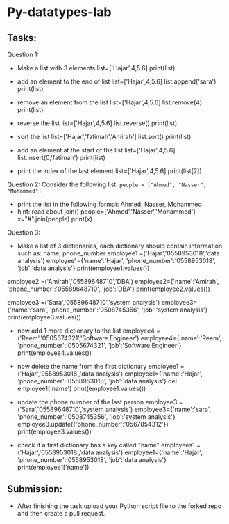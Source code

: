 # Py-datatypes-lab

## Tasks:

Question 1:
- Make a list with 3 elements
list=['Hajar',4,5.6]
print(list)

- add an element to the end of list
list=['Hajar',4,5.6]
list.append('sara')
print(list)

- remove an element from the list
list=['Hajar',4,5.6]
list.remove(4)
print(list)

- reverse the list
list=['Hajar',4,5.6]
list.reverse()
print(list)

- sort the list 
list=['Hajar','fatimah','Amirah']
list.sort()
print(list)

- add an element at the start of the list
list=['Hajar',4,5.6]
list.insert(0,'fatimah')
print(list)

- print the index of the last element
list=['Hajar',4,5.6]
print(list[2])

Question 2:
Consider the following list: ``` people = ["Ahmed", "Nasser", "Mohammed"] ```
- print the list in the following format: Ahmed, Nasser, Mohammed
- hint: read about join()
people=['Ahmed','Nasser','Mohammed']
x="#".join(people)
print(x)

Question 3:
- Make a list of 3 dictionaries, each dictionary should contain information such as: name, phone_number
employee1 =('Hajar','0558953018','data analysis')
employee1={'name':'Hajar', 'phone_number':'0558953018', 'job':'data analysis'}
print(employee1.values())

employee2 =('Amirah','05589648710','DBA')
employee2={'name':'Amirah', 'phone_number':'05589648710', 'job':'DBA'}
print(employee2.values())

employee3 =('Sara','05589648710','system analysis')
employee3={'name':'sara', 'phone_number':'0508745356', 'job':'system analysis'}
print(employee3.values())

- now add 1 more dictionary to the list 
employee4 =('Reem','0505674321','Software Engineer')
employee4={'name':'Reem', 'phone_number':'0505674321', 'job':'Software Engineer'}
print(employee4.values())

- now delete the name from the first dictionary
employee1 =('Hajar','0558953018','data analysis')
employee1={'name':'Hajar', 'phone_number':'0558953018', 'job':'data analysis'}
del employee1['name']
print(employee1.values())

- update the phone number of the last person
employee3 =('Sara','05589648710','system analysis')
employee3={'name':'sara', 'phone_number':'0508745356', 'job':'system analysis'}
employee3.update({'phone_number':'0567854312'})
print(employee3.values())

- check if a first dictionary has a key called "name" 
employees1 =('Hajar','0558953018','data analysis')
employee1={'name':'Hajar', 'phone_number':'0558953018', 'job':'data analysis'}
print(employee1['name'])


## Submission:

- After finishing the task upload your Python script file to the forked repo and then create a pull request.
